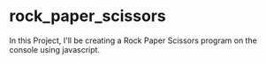 # rock_paper_scissors
In this Project, I'll be creating a Rock Paper Scissors program on the console using javascript.